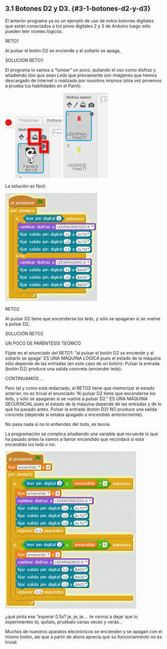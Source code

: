 ## 3.1 Botones D2 y D3. {#3-1-botones-d2-y-d3}

El anterior programa ya es un ejemplo de uso de estos botones digitales que están conectados a los pines digitales 2 y 3 de Arduino luego sólo pueden leer niveles lógicos.

RETO1

Al pulsar el botón D2 se enciende y al soltarlo se apaga,

SOLUCION RETO1:

El programa lo vamos a “tunear” un poco, quitando el oso como disfraz y añadiendo dos que sean Leds que previamente son imágenes que hemos descargado de Internet o realizado por nosotros mismos (otra vez ponemos a prueba tus habilidades en el Paint):

![](images/image2.png)![](images/image34.png)

La solución es fácil:

![](images/image80.png)

RETO2

Al pulsar D2 tiene que encenderse los leds, y sólo se apagaran si se vuelve a pulsar D2.

SOLUCIÓN RETO2

UN POCO DE PARÉNTESIS TEÓRICO

Fíjate en el enunciado del RETO1: “al pulsar el botón D2 se enciende y al soltarlo se apaga” ES UNA MÁQUINA LÓGICA pues el estado de la máquina sólo depende de las entradas (en este caso de un botón): Pulsar la entrada (botón D2) produce una salida concreta (encender leds).

CONTINUAMOS ...

Pero tal y como está redactado, el RETO2 tiene que memorizar el estado anterior, no es trivial el enunciado “Al pulsar D2 tiene que encenderse los leds, y sólo se apagaran si se vuelve a pulsar D2.” ES UNA MÁQUINA SECUENCIAL pues el estado de la máquina depende de las entradas y de lo que ha pasado antes. Pulsar la entrada (botón D2) NO produce una salida concreta (depende si estaba apagado o encendido anteriormente).

No pasa nada si no lo entiendes del todo, es teoría.

La programación se complica añadiendo una variable que recuerde lo que ha pasado antes la vamos a llamar encendido que recordará si está encendido los leds o no:

![](images/image56.png)

¿qué pinta ese “esperar 0.5s? je, je, je…. te vamos a dejar que lo experimentes tú, quitalo, pruébalo varias veces y verás…

Muchos de nuestros aparatos electrónicos se encienden y se apagan con el mismo botón, así que a partir de ahora aprecia que su funcionamiento no es trivial.